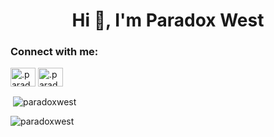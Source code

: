 <h1 align="center">Hi 👋, I'm Paradox West</h1>

<h3 align="left">Connect with me:</h3>
<p align="left">
<a href="https://instagram.com/.paradoxwest" target="blank"><img align="center" src="https://raw.githubusercontent.com/rahuldkjain/github-profile-readme-generator/master/src/images/icons/Social/instagram.svg" alt=".paradox-detth" height="30" width="40" /></a>
<a href="https://discord.com/channels/@me/1112131991127740416" target="blank"><img align="center" src="https://raw.githubusercontent.com/rahuldkjain/github-profile-readme-generator/master/src/images/icons/Social/discord.svg" alt=".paradox-detth" height="30" width="40" /></a>
</p>

<p>&nbsp;<img align="center" src="https://github-readme-stats.vercel.app/api?username=paradoxwest&show_icons=true&locale=en" alt="paradoxwest" /></p>

<p><img align="center" src="https://github-readme-streak-stats.herokuapp.com/?user=paradoxwest&" alt="paradoxwest" /></p>

